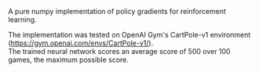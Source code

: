 A pure numpy implementation of policy gradients for reinforcement learning.

The implementation was tested on OpenAI Gym's CartPole-v1 environment (https://gym.openai.com/envs/CartPole-v1/).<br>
The trained neural network scores an average score of 500 over 100 games, the maximum possible score.